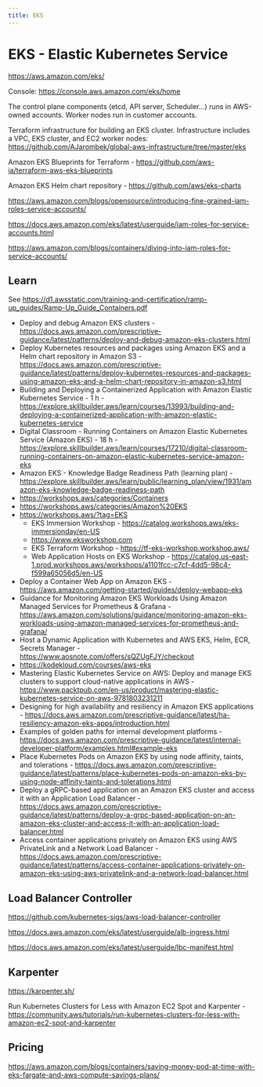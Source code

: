 ```yaml
---
title: EKS
---
```


# EKS - Elastic Kubernetes Service

https://aws.amazon.com/eks/

Console: https://console.aws.amazon.com/eks/home

The control plane components (etcd, API server, Scheduler...) runs in AWS-owned accounts. Worker nodes run in customer accounts.

Terraform infrastructure for building an EKS cluster. Infrastructure includes a VPC, EKS cluster, and EC2 worker nodes: https://github.com/AJarombek/global-aws-infrastructure/tree/master/eks

Amazon EKS Blueprints for Terraform - https://github.com/aws-ia/terraform-aws-eks-blueprints

Amazon EKS Helm chart repository - https://github.com/aws/eks-charts

https://aws.amazon.com/blogs/opensource/introducing-fine-grained-iam-roles-service-accounts/

https://docs.aws.amazon.com/eks/latest/userguide/iam-roles-for-service-accounts.html

https://aws.amazon.com/blogs/containers/diving-into-iam-roles-for-service-accounts/

## Learn

See https://d1.awsstatic.com/training-and-certification/ramp-up_guides/Ramp-Up_Guide_Containers.pdf

- Deploy and debug Amazon EKS clusters - https://docs.aws.amazon.com/prescriptive-guidance/latest/patterns/deploy-and-debug-amazon-eks-clusters.html
- Deploy Kubernetes resources and packages using Amazon EKS and a Helm chart repository in Amazon S3 - https://docs.aws.amazon.com/prescriptive-guidance/latest/patterns/deploy-kubernetes-resources-and-packages-using-amazon-eks-and-a-helm-chart-repository-in-amazon-s3.html
- Building and Deploying a Containerized Application with Amazon Elastic Kubernetes Service - 1 h - https://explore.skillbuilder.aws/learn/courses/13993/building-and-deploying-a-containerized-application-with-amazon-elastic-kubernetes-service
- Digital Classroom - Running Containers on Amazon Elastic Kubernetes Service (Amazon EKS) - 18 h - https://explore.skillbuilder.aws/learn/courses/17210/digital-classroom-running-containers-on-amazon-elastic-kubernetes-service-amazon-eks
- Amazon EKS - Knowledge Badge Readiness Path (learning plan) - https://explore.skillbuilder.aws/learn/public/learning_plan/view/1931/amazon-eks-knowledge-badge-readiness-path
- https://workshops.aws/categories/Containers
- https://workshops.aws/categories/Amazon%20EKS
- https://workshops.aws/?tag=EKS
  - EKS Immersion Workshop - https://catalog.workshops.aws/eks-immersionday/en-US
  - https://www.eksworkshop.com
  - EKS Terraform Workshop - https://tf-eks-workshop.workshop.aws/
  - Web Application Hosts on EKS Workshop - https://catalog.us-east-1.prod.workshops.aws/workshops/a1101fcc-c7cf-4dd5-98c4-f599a65056d5/en-US
- Deploy a Container Web App on Amazon EKS - https://aws.amazon.com/getting-started/guides/deploy-webapp-eks
- Guidance for Monitoring Amazon EKS Workloads Using Amazon Managed Services for Prometheus & Grafana - https://aws.amazon.com/solutions/guidance/monitoring-amazon-eks-workloads-using-amazon-managed-services-for-prometheus-and-grafana/
- Host a Dynamic Application with Kubernetes and AWS EKS, Helm, ECR, Secrets Manager - https://www.aosnote.com/offers/sQZUgFJY/checkout
- https://kodekloud.com/courses/aws-eks
- Mastering Elastic Kubernetes Service on AWS: Deploy and manage EKS clusters to support cloud-native applications in AWS - https://www.packtpub.com/en-us/product/mastering-elastic-kubernetes-service-on-aws-9781803231211
- Designing for high availability and resiliency in Amazon EKS applications - https://docs.aws.amazon.com/prescriptive-guidance/latest/ha-resiliency-amazon-eks-apps/introduction.html
- Examples of golden paths for internal development platforms - https://docs.aws.amazon.com/prescriptive-guidance/latest/internal-developer-platform/examples.html#example-eks
- Place Kubernetes Pods on Amazon EKS by using node affinity, taints, and tolerations - https://docs.aws.amazon.com/prescriptive-guidance/latest/patterns/place-kubernetes-pods-on-amazon-eks-by-using-node-affinity-taints-and-tolerations.html
- Deploy a gRPC-based application on an Amazon EKS cluster and access it with an Application Load Balancer - https://docs.aws.amazon.com/prescriptive-guidance/latest/patterns/deploy-a-grpc-based-application-on-an-amazon-eks-cluster-and-access-it-with-an-application-load-balancer.html
- Access container applications privately on Amazon EKS using AWS PrivateLink and a Network Load Balancer - https://docs.aws.amazon.com/prescriptive-guidance/latest/patterns/access-container-applications-privately-on-amazon-eks-using-aws-privatelink-and-a-network-load-balancer.html

## Load Balancer Controller

https://github.com/kubernetes-sigs/aws-load-balancer-controller

https://docs.aws.amazon.com/eks/latest/userguide/alb-ingress.html

https://docs.aws.amazon.com/eks/latest/userguide/lbc-manifest.html

## Karpenter

https://karpenter.sh/

Run Kubernetes Clusters for Less with Amazon EC2 Spot and Karpenter - https://community.aws/tutorials/run-kubernetes-clusters-for-less-with-amazon-ec2-spot-and-karpenter

## Pricing

https://aws.amazon.com/blogs/containers/saving-money-pod-at-time-with-eks-fargate-and-aws-compute-savings-plans/
